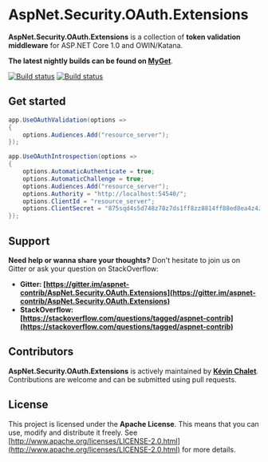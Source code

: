 AspNet.Security.OAuth.Extensions
================================

**AspNet.Security.OAuth.Extensions** is a collection of **token validation middleware** for ASP.NET Core 1.0 and OWIN/Katana.

**The latest nightly builds can be found on [MyGet](https://www.myget.org/gallery/aspnet-contrib)**.

[![Build status](https://ci.appveyor.com/api/projects/status/aa7t5nfxpiri1e85/branch/release?svg=true)](https://ci.appveyor.com/project/aspnet-contrib/aspnet-security-oauth-extensions/branch/release)
[![Build status](https://travis-ci.org/aspnet-contrib/AspNet.Security.OAuth.Extensions.svg?branch=release)](https://travis-ci.org/aspnet-contrib/AspNet.Security.OAuth.Extensions)

## Get started

```csharp
app.UseOAuthValidation(options =>
{
    options.Audiences.Add("resource_server");
});
```

```csharp
app.UseOAuthIntrospection(options =>
{
    options.AutomaticAuthenticate = true;
    options.AutomaticChallenge = true;
    options.Audiences.Add("resource_server");
    options.Authority = "http://localhost:54540/";
    options.ClientId = "resource_server";
    options.ClientSecret = "875sqd4s5d748z78z7ds1ff8zz8814ff88ed8ea4z4zzd";
});
```

## Support

**Need help or wanna share your thoughts?** Don't hesitate to join us on Gitter or ask your question on StackOverflow:

- **Gitter: [https://gitter.im/aspnet-contrib/AspNet.Security.OAuth.Extensions](https://gitter.im/aspnet-contrib/AspNet.Security.OAuth.Extensions)**
- **StackOverflow: [https://stackoverflow.com/questions/tagged/aspnet-contrib](https://stackoverflow.com/questions/tagged/aspnet-contrib)**

## Contributors

**AspNet.Security.OAuth.Extensions** is actively maintained by **[Kévin Chalet](https://github.com/PinpointTownes)**. Contributions are welcome and can be submitted using pull requests.

## License

This project is licensed under the **Apache License**. This means that you can use, modify and distribute it freely. See [http://www.apache.org/licenses/LICENSE-2.0.html](http://www.apache.org/licenses/LICENSE-2.0.html) for more details.